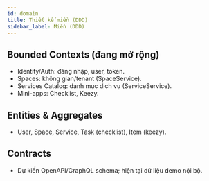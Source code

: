 ```yaml
---
id: domain
title: Thiết kế miền (DDD)
sidebar_label: Miền (DDD)
---
```


## Bounded Contexts (đang mở rộng)

- Identity/Auth: đăng nhập, user, token.
- Spaces: không gian/tenant (SpaceService).
- Services Catalog: danh mục dịch vụ (ServiceService).
- Mini-apps: Checklist, Keezy.

## Entities & Aggregates

- User, Space, Service, Task (checklist), Item (keezy).

## Contracts

- Dự kiến OpenAPI/GraphQL schema; hiện tại dữ liệu demo nội bộ.


